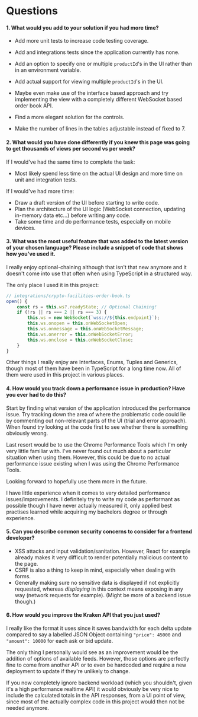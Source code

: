 # Questions
#### 1. What would you add to your solution if you had more time?
- Add more unit tests to increase code testing coverage.
- Add and integrations tests since the application currently has none.

- Add an option to specify one or multiple `productId`'s in the UI rather than in an environment variable.
- Add actual support for viewing multiple `productId`'s in the UI.

- Maybe even make use of the interface based approach and try implementing the view with a completely different WebSocket based order book API.

- Find a more elegant solution for the controls.
- Make the number of lines in the tables adjustable instead of fixed to 7.

#### 2. What would you have done differently if you knew this page was going to get thousands of views per second vs per week?

If I would've had the same time to complete the task:

- Most likely spend less time on the actual UI design and more time on unit and integration tests.

If I would've had more time:

- Draw a draft version of the UI before starting to write code.
- Plan the architecture of the UI logic (WebSocket connection, updating in-memory data etc...) before writing any code. 
- Take some time and do performance tests, especially on mobile devices.

#### 3. What was the most useful feature that was added to the latest version of your chosen language? Please include a snippet of code that shows how you've used it.

I really enjoy optional-chaining although that isn't that new anymore and it doesn't come into use that often when using TypeScript in a structured way.

The only place I used it in this project:

```js
// integrations/crypto-facilities-order-book.ts
open() {
    const rs = this.ws?.readyState; // Optional Chaining!
    if (!rs || rs === 2 || rs === 3) {
        this.ws = new WebSocket(`wss://${this.endpoint}`);
        this.ws.onopen = this.onWebSocketOpen;
        this.ws.onmessage = this.onWebSocketMessage;
        this.ws.onerror = this.onWebSocketError;
        this.ws.onclose = this.onWebSocketClose;
    }
}
```

Other things I really enjoy are Interfaces, Enums, Tuples and Generics, though most of them have been in TypeScript for a long time now.
All of them were used in this project in various places.

#### 4. How would you track down a performance issue in production? Have you ever had to do this?

Start by finding what version of the application introduced the performance issue. 
Try tracking down the area of where the problematic code could lie by commenting out non-relevant parts of the UI (trial and error approach).
When found try looking at the code first to see whether there is something obviously wrong.

Last resort would be to use the Chrome Performance Tools which I'm only very little familiar with.
I've never found out much about a particular situation when using them. However, this could be due to no actual performance issue existing when I was using the Chrome Performance Tools.

Looking forward to hopefully use them more in the future.

I have little experience when it comes to very detailed performance issues/improvements. 
I definitely try to write my code as performant as possible though I have never actually measured it, only applied best practises learned while acquiring my bachelors degree or through experience. 

#### 5. Can you describe common security concerns to consider for a frontend developer?

- XSS attacks and input validation/sanitation. However, React for example already makes it very difficult to render potentially malicious content to the page.
- CSRF is also a thing to keep in mind, especially when dealing with forms.
- Generally making sure no sensitive data is displayed if not explicitly requested, whereas _displaying_ in this context means exposing in any way (network requests for example). (Might be more of a backend issue though.) 

#### 6. How would you improve the Kraken API that you just used?

I really like the format it uses since it saves bandwidth for each delta update compared to say a labelled JSON Object containing `"price": 45000` and `"amount": 10000` for each ask or bid update.

The only thing I personally would see as an improvement would be the addition of options of available feeds. 
However, those options are perfectly fine to come from another API or to even be hardcoded and require a new deployment to update if they're unlikely to change.

If you now completely ignore backend workload (which you shouldn't, given it's a high performance realtime API) it would obviously be very nice to include the calculated totals in the API responses, from a UI point of view, since most of the actually complex code in this project would then not be needed anymore.